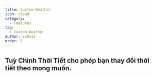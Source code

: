 ```yaml
---
title: Custom Weather
icon: cloud
category:
  - Features
tag:
  - Custom Weather
author: Schvis
order: 5
---
```


## Tuỳ Chỉnh Thời Tiết cho phép bạn thay đổi thời tiết theo mong muốn.
